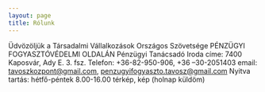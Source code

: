 ```yaml
---
layout: page
title: Rólunk
---
```


Üdvözöljük a Társadalmi Vállalkozások Országos Szövetsége
PÉNZÜGYI FOGYASZTÓVÉDELMI OLDALÁN
Pénzügyi Tanácsadó Iroda címe:
7400 Kaposvár, Ady E. 3. fsz.
Telefon: +36-82-950-906, +36 –30-2051403
email: tavoszkozpont@gmail.com, penzugyifogyaszto.tavosz@gmail.com
Nyitva tartás: hétfő-péntek 8.00-16.00
térkép, kép (holnap küldöm)
